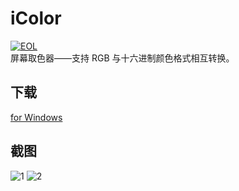 # iColor
[![EOL](https://img.shields.io/badge/Status-EOL-lightgrey.svg?style=flat-square)]()  
屏幕取色器——支持 RGB 与十六进制颜色格式相互转换。
## 下载
[for Windows](http://download.jackeriss.com/works/iColor.zip)
## 截图
![1](http://img.blog.csdn.net/20151106015205194)
![2](http://img.blog.csdn.net/20151106015215705)
